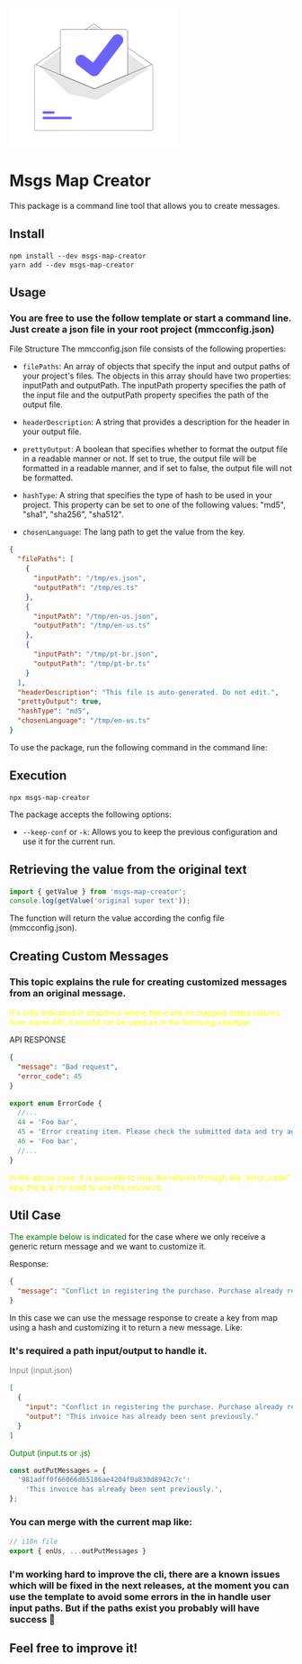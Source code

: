 ![Message Map Creator](logo.png)

# Msgs Map Creator

This package is a command line tool that allows you to create messages.

## Install

```shell
npm install --dev msgs-map-creator
yarn add --dev msgs-map-creator
```

## Usage

### You are free to use the follow template or start a command line. Just create a json file in your root project (mmcconfig.json)

File Structure
The mmcconfig.json file consists of the following properties:

- `filePaths`: An array of objects that specify the input and output paths of your project's files. The objects in this array should have two properties: inputPath and outputPath. The inputPath property specifies the path of the input file and the outputPath property specifies the path of the output file.

- `headerDescription`: A string that provides a description for the header in your output file.

- `prettyOutput`: A boolean that specifies whether to format the output file in a readable manner or not. If set to true, the output file will be formatted in a readable manner, and if set to false, the output file will not be formatted.

- `hashType`: A string that specifies the type of hash to be used in your project. This property can be set to one of the following values: "md5", "sha1", "sha256", "sha512".
- `chosenLanguage`: The lang path to get the value from the key.

```json
{
  "filePaths": [
    {
      "inputPath": "/tmp/es.json",
      "outputPath": "/tmp/es.ts"
    },
    {
      "inputPath": "/tmp/en-us.json",
      "outputPath": "/tmp/en-us.ts"
    },
    {
      "inputPath": "/tmp/pt-br.json",
      "outputPath": "/tmp/pt-br.ts"
    }
  ],
  "headerDescription": "This file is auto-generated. Do not edit.",
  "prettyOutput": true,
  "hashType": "md5",
  "chosenLanguage": "/tmp/en-us.ts"
}
```

To use the package, run the following command in the command line:

## Execution

```shell
npx msgs-map-creator
```

The package accepts the following options:

- `--keep-conf` or `-k`: Allows you to keep the previous configuration and use it for the current run.

## Retrieving the value from the original text

```typescript
import { getValue } from 'msgs-map-creator';
console.log(getValue('original super text'));
```

The function will return the value according the config file (mmcconfig.json).

## Creating Custom Messages

### This topic explains the rule for creating customized messages from an original message.

<span style="color: yellow">It's only indicated in situations where there are no mapped status returns from some API, it should not be used as in the following example:

API RESPONSE

```json
{
  "message": "Bad request",
  "error_code": 45
}
```

```typescript
export enum ErrorCode {
  //...
  44 = 'Foo bar',
  45 = 'Error creating item. Please check the submitted data and try again.',
  46 = 'Foo bar',
  //...
}
```

<span style="color: yellow"> In the above case, it is possible to map the returns through the "error_code" key, there is no need to use the resource. </span>

## Util Case

<span style="color: green">The example below is indicated</span> for the case where we only receive a generic return message and we want to customize it.

Response:

```json
{
  "message": "Conflict in registering the purchase. Purchase already registered in the program previously."
}
```

In this case we can use the message response to create a key from map using a hash and customizing it to return a new message. Like:

### It's required a path input/output to handle it.

<span style="color: grey">Input (input.json)</span>

```json
[
  {
    "input": "Conflict in registering the purchase. Purchase already registered in the program previously.",
    "output": "This invoice has already been sent previously."
  }
]
```

<span style="color: green">Output (input.ts or .js)</span>

```typescript
const outPutMessages = {
  '981adff0f66066d65186ae4204f0a830d8942c7c':
    'This invoice has already been sent previously.',
};
```

### You can merge with the current map like:

```typescript
// i18n file
export { enUs, ...outPutMessages }
```

### I'm working hard to improve the cli, there are a known issues which will be fixed in the next releases, at the moment you can use the template to avoid some errors in the in handle user input paths. But if the paths exist you probably will have success 🚀

## Feel free to improve it!
